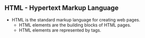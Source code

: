 ## HTML - Hypertext Markup Language
  - HTML is the standard markup language for creating web pages.
    - HTML elements are the building blocks of HTML pages.
    - HTML elements are represented by tags.